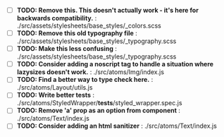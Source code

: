 - [ ] **TODO: Remove this. This doesn't actually work - it's here for backwards compatibility.** : ./src/assets/stylesheets/base_styles/_colors.scss
- [ ] **TODO: Remove this old typography file** : ./src/assets/stylesheets/base_styles/_typography.scss
- [ ] **TODO: Make this less confusing** : ./src/assets/stylesheets/base_styles/_typography.scss
- [ ] **TODO: Consider adding a noscript tag to handle a situation where lazysizes doesn't work.** : ./src/atoms/Img/index.js
- [ ] **TODO: Find a better way to type check here.** : ./src/atoms/Layout/utils.js
- [ ] **TODO: Write better tests** : ./src/atoms/StyledWrapper/__tests__/styled_wrapper.spec.js
- [ ] **TODO: Remove 'a' prop as an option from component** : ./src/atoms/Text/index.js
- [ ] **TODO: Consider adding an html sanitizer** : ./src/atoms/Text/index.js

